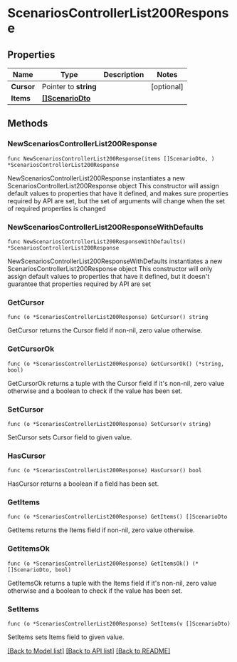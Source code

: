 # ScenariosControllerList200Response

## Properties

Name | Type | Description | Notes
------------ | ------------- | ------------- | -------------
**Cursor** | Pointer to **string** |  | [optional] 
**Items** | [**[]ScenarioDto**](ScenarioDto.md) |  | 

## Methods

### NewScenariosControllerList200Response

`func NewScenariosControllerList200Response(items []ScenarioDto, ) *ScenariosControllerList200Response`

NewScenariosControllerList200Response instantiates a new ScenariosControllerList200Response object
This constructor will assign default values to properties that have it defined,
and makes sure properties required by API are set, but the set of arguments
will change when the set of required properties is changed

### NewScenariosControllerList200ResponseWithDefaults

`func NewScenariosControllerList200ResponseWithDefaults() *ScenariosControllerList200Response`

NewScenariosControllerList200ResponseWithDefaults instantiates a new ScenariosControllerList200Response object
This constructor will only assign default values to properties that have it defined,
but it doesn't guarantee that properties required by API are set

### GetCursor

`func (o *ScenariosControllerList200Response) GetCursor() string`

GetCursor returns the Cursor field if non-nil, zero value otherwise.

### GetCursorOk

`func (o *ScenariosControllerList200Response) GetCursorOk() (*string, bool)`

GetCursorOk returns a tuple with the Cursor field if it's non-nil, zero value otherwise
and a boolean to check if the value has been set.

### SetCursor

`func (o *ScenariosControllerList200Response) SetCursor(v string)`

SetCursor sets Cursor field to given value.

### HasCursor

`func (o *ScenariosControllerList200Response) HasCursor() bool`

HasCursor returns a boolean if a field has been set.

### GetItems

`func (o *ScenariosControllerList200Response) GetItems() []ScenarioDto`

GetItems returns the Items field if non-nil, zero value otherwise.

### GetItemsOk

`func (o *ScenariosControllerList200Response) GetItemsOk() (*[]ScenarioDto, bool)`

GetItemsOk returns a tuple with the Items field if it's non-nil, zero value otherwise
and a boolean to check if the value has been set.

### SetItems

`func (o *ScenariosControllerList200Response) SetItems(v []ScenarioDto)`

SetItems sets Items field to given value.



[[Back to Model list]](../README.md#documentation-for-models) [[Back to API list]](../README.md#documentation-for-api-endpoints) [[Back to README]](../README.md)


